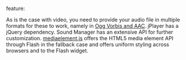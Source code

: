 feature: <audio>
status: use
tags: polyfill
kind: html
polyfillurls: [mediaelement.js](http://mediaelementjs.com/), [jPlayer](https://github.com/happyworm/jPlayer), [Sound Manager 2](http://www.schillmania.com/projects/soundmanager2/)

As is the case with video, you need to provide your audio file in multiple formats for these to work, namely in [Ogg Vorbis and AAC](http://www.scirra.com/blog/44/on-html5-audio-formats-aac-and-ogg). jPlayer has a jQuery dependency. Sound Manager has an extensive API for further customization. [mediaelement.js](http://mediaelementjs.com/) offers the HTML5 media element API through Flash in the fallback case and offers uniform styling across browsers and to the Flash widget.
